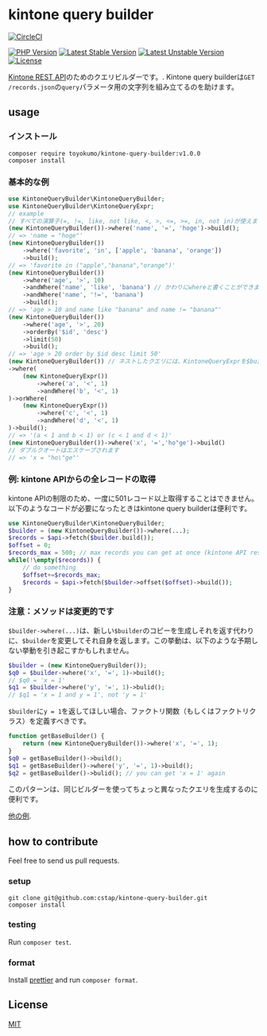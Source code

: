 # kintone query builder

[![CircleCI](https://circleci.com/gh/toyokumo/kintone-query-builder-php.svg?style=svg)](https://circleci.com/gh/toyokumo/kintone-query-builder-php)

[![PHP Version](https://img.shields.io/badge/php-7.2-pink.svg?style=flat-square)]()
[![Latest Stable Version](https://poser.pugx.org/toyokumo/kintone-query-builder/v/stable)](https://packagist.org/packages/toyokumo/kintone-query-builder)
[![Latest Unstable Version](https://poser.pugx.org/toyokumo/kintone-query-builder/v/unstable)](https://packagist.org/packages/toyokumo/kintone-query-builder)
[![License](https://poser.pugx.org/toyokumo/kintone-query-builder/license)](https://packagist.org/packages/toyokumo/kintone-query-builder)

[Kintone REST API](https://developer.cybozu.io/hc/ja/articles/202331474)のためのクエリビルダーです。. Kintone query builderは`GET /records.json`の`query`パラメータ用の文字列を組み立てるのを助けます。
## usage
### インストール
```
composer require toyokumo/kintone-query-builder:v1.0.0
composer install
```
### 基本的な例
```php
use KintoneQueryBuilder\KintoneQueryBuilder;
use KintoneQueryBuilder\KintoneQueryExpr;
// example
// すべての演算子(=, !=, like, not like, <, >, <=, >=, in, not in)が使えます
(new KintoneQueryBuilder())->where('name', '=', 'hoge')->build();
// => 'name = "hoge"'
(new KintoneQueryBuilder())
    ->where('favorite', 'in', ['apple', 'banana', 'orange'])
    ->build();
// => 'favorite in ("apple","banana","orange")'
(new KintoneQueryBuilder())
    ->where('age', '>', 10)
    ->andWhere('name', 'like', 'banana') // かわりにwhereと書くことができます(where = andWhere)
    ->andWhere('name', '!=', 'banana')
    ->build();
// => 'age > 10 and name like "banana" and name != "banana"'
(new KintoneQueryBuilder())
    ->where('age', '>', 20)
    ->orderBy('$id', 'desc')
    ->limit(50)
    ->build();
// => 'age > 20 order by $id desc limit 50'
(new KintoneQueryBuilder()) // ネストしたクエリには、KintoneQueryExprを$builder->whereの引数として渡してください。
->where(
    (new KintoneQueryExpr())
        ->where('a', '<', 1)
        ->andWhere('b', '<', 1)
)->orWhere(
    (new KintoneQueryExpr())
        ->where('c', '<', 1)
        ->andWhere('d', '<', 1)
)->build();
// => '(a < 1 and b < 1) or (c < 1 and d < 1)'
(new KintoneQueryBuilder())->where('x', '=','ho"ge')->build()
// ダブルクオートはエスケープされます
// => 'x = "ho\"ge"'


```

### 例: kintone APIからの全レコードの取得
kintone APIの制限のため、一度に501レコード以上取得することはできません。以下のようなコードが必要になったときはkintone query builderは便利です。
```php
use KintoneQueryBuilder\KintoneQueryBuilder;
$builder = (new KintoneQueryBuilder())->where(...);
$records = $api->fetch($builder.build());
$offset = 0;
$records_max = 500; // max records you can get at once (kintone API restriction)
while(!\empty($records)) {
    // do something
    $offset+=$records_max;
    $records = $api->fetch($builder->offset($offset)->build());
}
```

### 注意：メソッドは変更的です
`$builder->where(...)`は、新しい`$builder`のコピーを生成しそれを返す代わりに、`$builder`を変更してそれ自身を返します。この挙動は、以下のような予期しない挙動を引き起こすかもしれません。
``` php
$builder = (new KintoneQueryBuilder());
$q0 = $builder->where('x', '=', 1)->build();
// $q0 = 'x = 1'
$q1 = $builder->where('y', '=', 1)->bulid();
// $q1 = 'x = 1 and y = 1', not 'y = 1'
```
`$builder`に`y = 1`を返してほしい場合、ファクトリ関数（もしくはファクトリクラス）を定義すべきです。
```php
function getBaseBuilder() {
    return (new KintoneQueryBuilder())->where('x', '=', 1);
}
$q0 = getBaseBuilder()->build();
$q1 = getBaseBuilder()->where('y', '=', 1)->build();
$q2 = getBaseBuilder()->bulid(); // you can get 'x = 1' again
```
このパターンは、同じビルダーを使ってちょっと異なったクエリを生成するのに便利です。

[他の例](https://github.com/cstap/kintone-query-builder/blob/master/tests/QueryTest.php).

## how to contribute
Feel free to send us pull requests.
### setup
```
git clone git@github.com:cstap/kintone-query-builder.git
composer install
```
### testing
Run `composer test`.
### format
Install [prettier](https://prettier.io/) and run `composer format`.
## License
[MIT](https://github.com/cstap/kintone-query-builder/blob/master/LICENSE)
